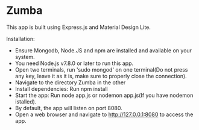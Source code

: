 # Zumba
This app is built using Express.js and Material Design Lite.

Installation:  
- Ensure Mongodb, Node.JS and npm are installed and available on your system.
- You need Node.js v7.8.0 or later to run this app.
- Open two terminals, run 'sudo mongod' on one terminal(Do not press any key, leave it as it is, make sure to properly close the connection).
- Navigate to the directory Zumba in the other
- Install dependencies: Run npm install
- Start the app: Run node app.js or nodemon app.js(If you have nodemon istalled).
- By default, the app will listen on port 8080. 
- Open a web browser and navigate to http://127.0.0.1:8080 to access the app.
